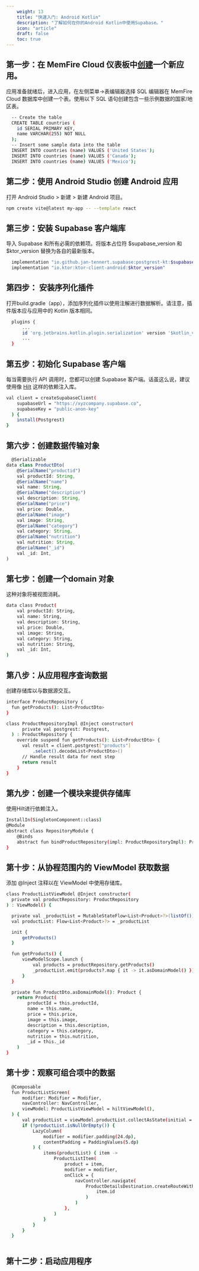 ```yaml
---
    weight: 13
    title: "快速入门: Android Kotlin"
    description: "了解如何在你的Android Kotlin中使用Supabase。"
    icon: "article"
    draft: false
    toc: true
---
```


## 第一步：在 MemFire Cloud 仪表板中[创建](https://cloud.memfiredb.com/project)一个新应用。

应用准备就绪后，进入应用，在左侧菜单->表编辑器选择 SQL 编辑器在 MemFire Cloud 数据库中创建一个表。使用以下 SQL 语句创建包含一些示例数据的国家/地区表。

```bash
  -- Create the table
  CREATE TABLE countries (
    id SERIAL PRIMARY KEY,
    name VARCHAR(255) NOT NULL
  );
  -- Insert some sample data into the table
  INSERT INTO countries (name) VALUES ('United States');
  INSERT INTO countries (name) VALUES ('Canada');
  INSERT INTO countries (name) VALUES ('Mexico');
```


## 第二步：使用 Android Studio 创建 Android 应用

打开 Android Studio > 新建 > 新建 Android 项目。

```bash
npm create vite@latest my-app -- --template react
```

## 第三步：安装 Supabase 客户端库

导入 Supabase 和所有必需的依赖项。将版本占位符 $supabase_version 和 $ktor_version 替换为各自的最新版本。

```bash
  implementation "io.github.jan-tennert.supabase:postgrest-kt:$supabase_version"
  implementation "io.ktor:ktor-client-android:$ktor_version"

```

## 第四步： 安装序列化插件
打开build.gradle（app），添加序列化插件以使用注解进行数据解析。请注意，插件版本应与应用中的 Kotlin 版本相同。

```bash
  plugins {
      ...
      id 'org.jetbrains.kotlin.plugin.serialization' version '$kotlin_version'
      ...
  }


```


## 第五步：初始化 Supabase 客户端
每当需要执行 API 调用时，您都可以创建 Supabase 客户端。话虽这么说，建议使用像 [Hilt](https://developer.android.com/training/dependency-injection/hilt-android?hl=zh-cn#kts) 这样的依赖注入库。

```bash
val client = createSupabaseClient(
    supabaseUrl = "https://xyzcompany.supabase.co",
    supabaseKey = "public-anon-key"
  ) {
    install(Postgrest)
}


```

## 第六步：创建数据传输对象
```js
  @Serializable
data class ProductDto(
    @SerialName("productid")
    val productId: String,
    @SerialName("name")
    val name: String,
    @SerialName("description")
    val description: String,
    @SerialName("price")
    val price: Double,
    @SerialName("image")
    val image: String,
    @SerialName("category")
    val category: String,
    @SerialName("nutrition")
    val nutrition: String,
    @SerialName("_id")
    val _id: Int,
)

```

## 第七步：创建一个domain 对象
这种对象将被视图消耗。

```bash
data class Product(
    val productId: String,
    val name: String,
    val description: String,
    val price: Double,
    val image: String,
    val category: String,
    val nutrition: String,
    val _id: Int,
)

```

## 第八步：从应用程序查询数据
创建存储库以与数据源交互。

```bash
interface ProductRepository {
  fun getProducts(): List<ProductDto>
}

class ProductRepositoryImpl @Inject constructor(
      private val postgrest: Postgrest,
  ) : ProductRepository {
    override suspend fun getProducts(): List<ProductDto> {
      val result = client.postgrest["products"]
          .select().decodeList<ProductDto>()
      // Handle result data for next step
      return result
    }
}


```

## 第九步：创建一个模块来提供存储库
使用Hilt进行依赖注入。

```bash
InstallIn(SingletonComponent::class)
@Module
abstract class RepositoryModule {
    @Binds
    abstract fun bindProductRepository(impl: ProductRepositoryImpl): ProductRepository
}


```

## 第十步：从协程范围内的 ViewModel 获取数据
添加 @Inject 注释以在 ViewModel 中使用存储库。

```bash
class ProductListViewModel @Inject constructor(
  private val productRepository: ProductRepository
) : ViewModel() {

  private val _productList = MutableStateFlow<List<Product>?>(listOf())
  val productList: Flow<List<Product>?> = _productList

  init {
      getProducts()
  }

  fun getProducts() {
      viewModelScope.launch {
          val products = productRepository.getProducts()
          _productList.emit(products?.map { it -> it.asDomainModel() })
      }
  }

  private fun ProductDto.asDomainModel(): Product {
    return Product(
        productId = this.productId,
        name = this.name,
        price = this.price,
        image = this.image,
        description = this.description,
        category = this.category,
        nutrition = this.nutrition,
        _id = this._id
    )
}


```
## 第十步：观察可组合项中的数据

```bash
  @Composable
  fun ProductListScreen(
      modifier: Modifier = Modifier,
      navController: NavController,
      viewModel: ProductListViewModel = hiltViewModel(),
  ) {
      val productList = viewModel.productList.collectAsState(initial = listOf()).value
      if (!productList.isNullOrEmpty()) {
          LazyColumn(
              modifier = modifier.padding(24.dp),
              contentPadding = PaddingValues(5.dp)
          ) {
              items(productList) { item ->
                  ProductListItem(
                      product = item,
                      modifier = modifier,
                      onClick = {
                          navController.navigate(
                              ProductDetailsDestination.createRouteWithParam(
                                  item.id
                              )
                          )
                      },
                  )
              }
          }
      }
  }



```

## 第十二步：启动应用程序


